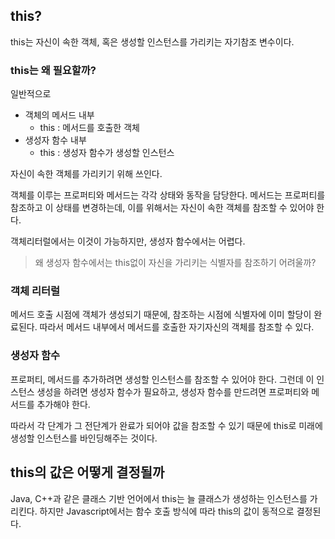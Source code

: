 ## this?
this는 자신이 속한 객체, 혹은 생성할 인스턴스를 가리키는 자기참조 변수이다.

### this는 왜 필요할까?

일반적으로
- 객체의 메서드 내부
	- this : 메서드를 호출한 객체
- 생성자 함수 내부
	- this : 생성자 함수가 생성할 인스턴스

자신이 속한 객체를 가리키기 위해 쓰인다.

객체를 이루는 프로퍼티와 메서드는 각각 상태와 동작을 담당한다.
메서드는 프로퍼티를 참조하고 이 상태를 변경하는데,
이를 위해서는 자신이 속한 객체를 참조할 수 있어야 한다.

객체리터럴에서는 이것이 가능하지만, 생성자 함수에서는 어렵다.

>왜 생성자 함수에서는 this없이 자신을 가리키는 식별자를 참조하기 어려울까?

### 객체 리터럴
메서드 호출 시점에 객체가 생성되기 때문에, 참조하는 시점에 식별자에 이미 할당이 완료된다.
따라서 메서드 내부에서 메서드를 호출한 자기자신의 객체를 참조할 수 있다.
### 생성자 함수
프로퍼티, 메서드를 추가하려면 생성할 인스턴스를 참조할 수 있어야 한다.
그런데 이 인스턴스 생성을 하려면 생성자 함수가 필요하고,
생성자 함수를 만드려면 프로퍼티와 메서드를 추가해야 한다.


따라서 각 단계가 그 전단계가 완료가 되어야 값을 참조할 수 있기 때문에 this로 미래에 생성할 인스턴스를 바인딩해주는 것이다.


## this의 값은 어떻게 결정될까
Java, C++과 같은 클래스 기반 언어에서 this는 늘 클래스가 생성하는 인스턴스를 가리킨다.
하지만 Javascript에서는 함수 호출 방식에 따라 this의 값이 동적으로 결정된다.